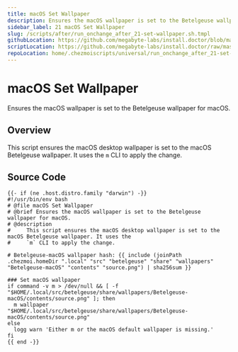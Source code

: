 ```yaml
---
title: macOS Set Wallpaper
description: Ensures the macOS wallpaper is set to the Betelgeuse wallpaper for macOS.
sidebar_label: 21 macOS Set Wallpaper
slug: /scripts/after/run_onchange_after_21-set-wallpaper.sh.tmpl
githubLocation: https://github.com/megabyte-labs/install.doctor/blob/master/home/.chezmoiscripts/universal/run_onchange_after_21-set-wallpaper.sh.tmpl
scriptLocation: https://github.com/megabyte-labs/install.doctor/raw/master/home/.chezmoiscripts/universal/run_onchange_after_21-set-wallpaper.sh.tmpl
repoLocation: home/.chezmoiscripts/universal/run_onchange_after_21-set-wallpaper.sh.tmpl
---
```

# macOS Set Wallpaper

Ensures the macOS wallpaper is set to the Betelgeuse wallpaper for macOS.

## Overview

This script ensures the macOS desktop wallpaper is set to the macOS Betelgeuse wallpaper. It uses the
`m` CLI to apply the change.



## Source Code

```
{{- if (ne .host.distro.family "darwin") -}}
#!/usr/bin/env bash
# @file macOS Set Wallpaper
# @brief Ensures the macOS wallpaper is set to the Betelgeuse wallpaper for macOS.
# @description
#     This script ensures the macOS desktop wallpaper is set to the macOS Betelgeuse wallpaper. It uses the
#     `m` CLI to apply the change.

# Betelgeuse-macOS wallpaper hash: {{ include (joinPath .chezmoi.homeDir ".local" "src" "betelgeuse" "share" "wallpapers" "Betelgeuse-macOS" "contents" "source.png") | sha256sum }}

### Set macOS wallpaper
if command -v m > /dev/null && [ -f "$HOME/.local/src/betelgeuse/share/wallpapers/Betelgeuse-macOS/contents/source.png" ]; then
  m wallpaper "$HOME/.local/src/betelgeuse/share/wallpapers/Betelgeuse-macOS/contents/source.png"
else
  logg warn 'Either m or the macOS default wallpaper is missing.'
fi
{{ end -}}
```
